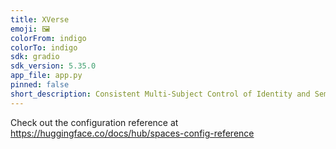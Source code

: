 ```yaml
---
title: XVerse
emoji: 🖼️
colorFrom: indigo
colorTo: indigo
sdk: gradio
sdk_version: 5.35.0
app_file: app.py
pinned: false
short_description: Consistent Multi-Subject Control of Identity and Semantic
---
```


Check out the configuration reference at https://huggingface.co/docs/hub/spaces-config-reference